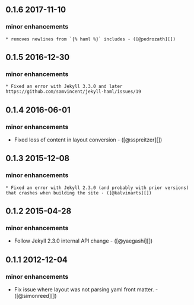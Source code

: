## 0.1.6 2017-11-10
### minor enhancements
    * removes newlines from `{% haml %}` includes - ([@pedrozath][])

## 0.1.5 2016-12-30
### minor enhancements
    * Fixed an error with Jekyll 3.3.0 and later https://github.com/samvincent/jekyll-haml/issues/19

## 0.1.4 2016-06-01
### minor enhancements
   * Fixed loss of content in layout conversion - ([@sspreitzer][])

## 0.1.3 2015-12-08
### minor enhancements
    * Fixed an error with Jekyll 2.3.0 (and probably with prior versions) that crashes when building the site - ([@kalvinarts][])

## 0.1.2 2015-04-28
### minor enhancements
  * Follow Jekyll 2.3.0 internal API change - ([@yaegashi][])

## 0.1.1 2012-12-04
### minor enhancements
  * Fix issue where layout was not parsing yaml front matter. - ([@simonreed][])
